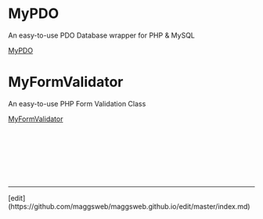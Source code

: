 # MyPDO

An easy-to-use PDO Database wrapper for PHP & MySQL

[MyPDO](http://maggsweb.github.io/my-pdo)

# MyFormValidator

An easy-to-use PHP Form Validation Class

[MyFormValidator](https://maggsweb.github.io/MyFormValidator/)





<br>
<br>
<br>
<br>
<br>
<br>
<hr>
[edit](https://github.com/maggsweb/maggsweb.github.io/edit/master/index.md)

